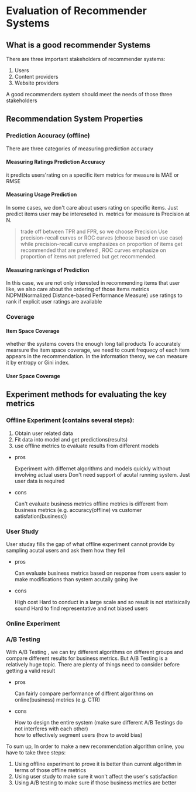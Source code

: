 # Evaluation of Recommender Systems

## What is a **good** recommender Systems
There are three important stakeholders of recommender systems:

1. Users
2. Content providers
3. Website providers

A good recommenders system should meet the needs of those three stakeholders 


## Recommendation System Properties 
  
### Prediction Accuracy (offline)
There are three categories of measuring prediction accuracy

#### Measuring Ratings Prediction Accuracy
it predicts users'rating on a specific item
metrics for measure is MAE or RMSE

#### Measuring Usage Prediction
In some cases, we don't care about users rating on specific items. Just predict items user may be intereseted in.
metrics for measure is Precision at N.  
> trade off between TPR and FPR, so we choose Precision
Use precision-recall curves or ROC curves (choose based on use case) 
while precision-recall curve emphasizes on proportion of items get recommended that are prefered , 
ROC curves emphasize on proportion of items not preferred but get recommended.

#### Measuring rankings of Prediction
In this case, we are not only interested in recommending items that user like, we also care about the ordering of those items
metrics NDPM(Normalized Distance-based Performance Measure)
use ratings to rank if explicit user ratings are available



### Coverage
#### Item Space Coverage
whether the systems covers the enough long tail products
To accurately mearsure the item space coverage, we need to count frequecy of each item appears in the recommendation.
In the information theroy, we can measure it by entropy or Gini index.

#### User Space Coverage
### 

## Experiment methods for evaluating the key metrics

### Offline Experiment (contains several steps):
1. Obtain user related data 
2. Fit data into model and get predictions(results)
3. use offline metrics to evaluate results from different models
  
- pros

  Experiment with differnet algorithms and models quickly without involving actual users
  Don't need support of acutal running system. Just user data is required
- cons

  Can't evaluate business metrics
  offline metrics is different from business metrics (e.g. accuracy(offline) vs customer satisfation(business))

### User Study
User studay fills the gap of what offline experiment cannot provide by sampling acutal users and ask them how they fell

- pros

  Can evaluate business metrics based on response from users
  easier to make modifications than system acutally going live
  
- cons

  High cost
  Hard to conduct in a large scale and so result is not statisically sound 
  Hard to find representative and not biased users
### Online Experiment

### A/B Testing

With A/B Testing , we can try different algorithms on different groups and compare different results for business metrics. 
But A/B Testing is a relatively huge topic. There are plenty of things need to consider before getting a valid result 
- pros
  
  Can fairly compare performance of diffrent algorithms on online(business) metrics (e.g. CTR)
  
- cons 
  
  How to design the entire system (make sure different A/B Testings do not interferes with each other)  
  how to effectively segment users (how to avoid bias)
  
To sum up, In order to make a new recommendation algorithm online, you have to take three steps:
1. Using offline experiment to prove it is better than current algorithm in terms of those offline metrics
2. Using user study to make sure it won't affect the user's satisfaction
3. Using A/B testing to make sure if those business metrics are better


